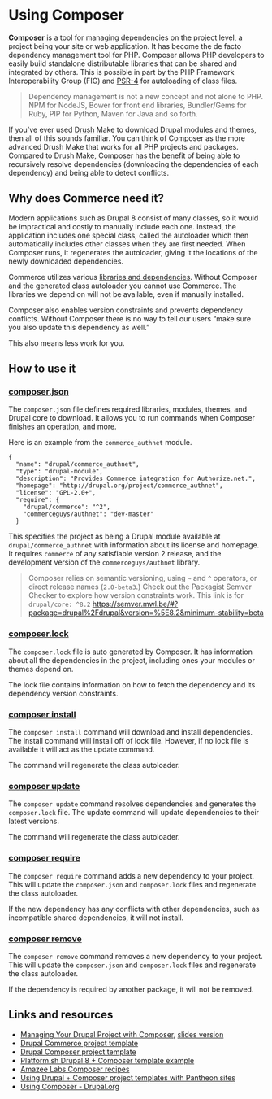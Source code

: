 # Using Composer

**[Composer](https://getcomposer.org/)** is a tool for managing dependencies on the project level, a project being your site or web application. It has become the de facto dependency management tool for PHP. Composer allows PHP developers to easily build standalone distributable libraries that can be shared and integrated by others. This is possible in part by the PHP Framework Interoperability Group (FIG) and [PSR-4](http://www.php-fig.org/psr/psr-4/) for autoloading of class files. 

> Dependency management is not a new concept and not alone to PHP. NPM for NodeJS, Bower for front end libraries, Bundler/Gems for Ruby, PIP for Python, Maven for Java and so forth. 

If you’ve ever used [Drush](http://www.drush.org/en/master/) Make to download Drupal modules and themes, then all of this sounds familiar. You can think of Composer as the more advanced Drush Make that works for all PHP projects and packages. Compared to Drush Make, Composer has the benefit of being able to recursively resolve dependencies (downloading the dependencies of each dependency) and being able to detect conflicts.

## Why does Commerce need it?

Modern applications such as Drupal 8 consist of many classes, so it would be impractical and costly to manually include each one. Instead, the application includes one special class, called the autoloader which then automatically includes other classes when they are first needed. When Composer runs, it regenerates the autoloader, giving it the locations of the newly downloaded dependencies.

Commerce utilizes various [libraries and dependencies](v2/building-blocks/index.md). Without Composer and the generated class autoloader you cannot use Commerce. The libraries we depend on will not be available, even if manually installed.

Composer also enables version constraints and prevents dependency conflicts. Without Composer there is no way to tell our users “make sure you also update this dependency as well.” 

This also means less work for you.

## How to use it

### [composer.json](https://getcomposer.org/doc/04-schema.md)
The `composer.json` file defines required libraries, modules, themes, and Drupal core to download. It allows you to run commands when Composer finishes an operation, and more.

Here is an example from the `commerce_authnet` module.

```
{
  "name": "drupal/commerce_authnet",
  "type": "drupal-module",
  "description": "Provides Commerce integration for Authorize.net.",
  "homepage": "http://drupal.org/project/commerce_authnet",
  "license": "GPL-2.0+",
  "require": {
    "drupal/commerce": "^2",
    "commerceguys/authnet": "dev-master"
  }

```

This specifies the project as being a Drupal module available at `drupal/commerce_authnet` with information about its license and homepage. It requires `commerce` of any satisfiable version 2 release, and the development version of the `commerceguys/authnet` library.

> Composer relies on semantic versioning, using `~` and `^` operators, or direct release names (`2.0-beta3`.) 
> Check out the Packagist Semver Checker to explore how version constraints work. This link is for `drupal/core: ^8.2` https://semver.mwl.be/#?package=drupal%2Fdrupal&version=%5E8.2&minimum-stability=beta

### [composer.lock](https://getcomposer.org/doc/01-basic-usage.md#composer-lock-the-lock-file)
The `composer.lock` file is auto generated by Composer. It has information about all the dependencies in the project, including ones your modules or themes depend on.

The lock file contains information on how to fetch the dependency and its dependency version constraints.

### [composer install](https://getcomposer.org/doc/03-cli.md#install)
The `composer install` command will download and install dependencies. The install command will install off of lock file. However, if no lock file is available it will act as the update command.

The command will regenerate the class autoloader.

### [composer update](https://getcomposer.org/doc/03-cli.md#update)
The `composer update` command resolves dependencies and generates the `composer.lock` file. The update command will update dependencies to their latest versions.

The command will regenerate the class autoloader.
### [composer require](https://getcomposer.org/doc/03-cli.md#require)
The `composer require` command adds a new dependency to your project. This will update the `composer.json` and `composer.lock` files and regenerate the class autoloader.

If the new dependency has any conflicts with other dependencies, such as incompatible shared dependencies, it will not install.

### [composer remove](https://getcomposer.org/doc/03-cli.md#remove)
The `composer remove` command removes a new dependency to your project. This will update the `composer.json` and `composer.lock` files and regenerate the class autoloader.

If the dependency is required by another package, it will not be removed.

## Links and resources

*  [Managing Your Drupal Project with Composer](https://glamanate.com/blog/managing-your-drupal-project-composer), [slides version](https://docs.google.com/presentation/d/1PK9q2dBkGHfyEO76bEVpqS61wTgA0LGbru2PECiwUnk/edit?usp=sharing)
* [Drupal Commerce project template](https://github.com/drupalcommerce/project-base)
* [Drupal Composer project template](https://github.com/drupal-composer/drupal-project)
* [Platform.sh Drupal 8 + Composer template example](https://github.com/platformsh/platformsh-example-drupal8)
* [Amazee Labs Composer recipes](https://www.amazeelabs.com/en/blog/drupalcomposerrecipes)
* [Using Drupal + Composer project templates with Pantheon sites](https://pantheon.io/blog/using-composer-relocated-document-root-pantheon)
* [Using Composer - Drupal.org](https://www.drupal.org/docs/develop/using-composer)